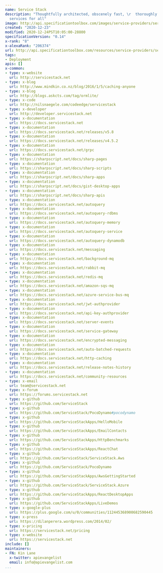 ```yaml
---
name: Service Stack
description: "Thoughtfully architected, obscenely fast, \r  thoroughly enjoyable web
  services for all"
image: http://api.specificationtoolbox.com/images/service-providers/service-stack.jpg
created: "2020-12-23"
modified: 2020-12-24PST10:05:00-28800
specificationVersion: "0.14"
x-rank: "8"
x-alexaRank: "206374"
url: http://api.specificationtoolbox.com/resources/service-providers/service-stack/
tags:
- Deployment
apis: []
x-common:
- type: x-website
  url: http://servicestack.net
- type: x-blog
  url: http://www.mindkin.co.nz/blog/2016/1/5/caching-anyone
- type: x-blog
  url: http://blogs.askcts.com/tag/ormlite/
- type: x-code
  url: http://nilsnaegele.com/codeedge/servicestack
- type: x-developer
  url: http://developer.servicestack.net
- type: x-documentation
  url: https://docs.servicestack.net
- type: x-documentation
  url: https://docs.servicestack.net/releases/v5.8
- type: x-documentation
  url: https://docs.servicestack.net/releases/v4.5.2
- type: x-documentation
  url: https://docs.servicestack.net/grpc
- type: x-documentation
  url: https://sharpscript.net/docs/sharp-pages
- type: x-documentation
  url: https://sharpscript.net/docs/sharp-scripts
- type: x-documentation
  url: https://sharpscript.net/docs/sharp-apps
- type: x-documentation
  url: https://sharpscript.net/docs/gist-desktop-apps
- type: x-documentation
  url: https://sharpscript.net/docs/sharp-apis
- type: x-documentation
  url: https://docs.servicestack.net/autoquery
- type: x-documentation
  url: https://docs.servicestack.net/autoquery-rdbms
- type: x-documentation
  url: https://docs.servicestack.net/autoquery-memory
- type: x-documentation
  url: https://docs.servicestack.net/autoquery-service
- type: x-documentation
  url: https://docs.servicestack.net/autoquery-dynamodb
- type: x-documentation
  url: https://docs.servicestack.net/messaging
- type: x-documentation
  url: https://docs.servicestack.net/background-mq
- type: x-documentation
  url: https://docs.servicestack.net/rabbit-mq
- type: x-documentation
  url: https://docs.servicestack.net/redis-mq
- type: x-documentation
  url: https://docs.servicestack.net/amazon-sqs-mq
- type: x-documentation
  url: https://docs.servicestack.net/azure-service-bus-mq
- type: x-documentation
  url: https://docs.servicestack.net/jwt-authprovider
- type: x-documentation
  url: https://docs.servicestack.net/api-key-authprovider
- type: x-documentation
  url: https://docs.servicestack.net/server-events
- type: x-documentation
  url: https://docs.servicestack.net/service-gateway
- type: x-documentation
  url: https://docs.servicestack.net/encrypted-messaging
- type: x-documentation
  url: https://docs.servicestack.net/auto-batched-requests
- type: x-documentation
  url: https://docs.servicestack.net/http-caching
- type: x-documentation
  url: https://docs.servicestack.net/release-notes-history
- type: x-documentation
  url: https://docs.servicestack.net/community-resources
- type: x-email
  url: team@servicestack.net
- type: x-forum
  url: https://forums.servicestack.net
- type: x-github
  url: https://github.com/ServiceStack
- type: x-github
  url: https://github.com/ServiceStack/PocoDynamo#pocodynamo
- type: x-github
  url: https://github.com/ServiceStackApps/HelloMobile
- type: x-github
  url: https://github.com/ServiceStackApps/EmailContacts
- type: x-github
  url: https://github.com/ServiceStackApps/HttpBenchmarks
- type: x-github
  url: https://github.com/ServiceStackApps/ReactChat
- type: x-github
  url: https://github.com/ServiceStack/ServiceStack.Aws
- type: x-github
  url: https://github.com/ServiceStack/PocoDynamo
- type: x-github
  url: https://github.com/ServiceStackApps/AwsGettingStarted
- type: x-github
  url: https://github.com/ServiceStack/ServiceStack.Azure
- type: x-github
  url: https://github.com/ServiceStackApps/ReactDesktopApps
- type: x-github
  url: https://github.com/ServiceStackApps/LiveDemos
- type: x-google-plus
  url: https://plus.google.com/u/0/communities/112445368900682590445
- type: x-press
  url: https://dilanperera.wordpress.com/2014/02/
- type: x-pricing
  url: https://servicestack.net/pricing
- type: x-website
  url: https://servicestack.net
include: []
maintainers:
- FN: Kin Lane
  x-twitter: apievangelist
  email: info@apievangelist.com
...
```

